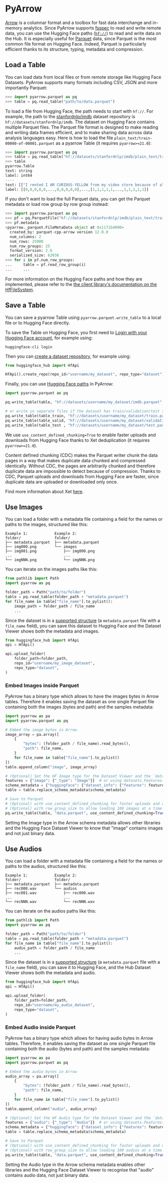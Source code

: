 # PyArrow

[Arrow](https://github.com/apache/arrow) is a columnar format and a toolbox for fast data interchange and in-memory analytics.
Since PyArrow supports [fsspec](https://filesystem-spec.readthedocs.io) to read and write remote data, you can use the Hugging Face paths ([`hf://`](/docs/huggingface_hub/guides/hf_file_system#integrations)) to read and write data on the Hub.
It is especially useful for [Parquet](https://parquet.apache.org/) data, since Parquet is the most common file format on Hugging Face.
Indeed, Parquet is particularly efficient thanks to its structure, typing, metadata and compression.

## Load a Table

You can load data from local files or from remote storage like Hugging Face Datasets. PyArrow supports many formats including CSV, JSON and more importantly Parquet:

```python
>>> import pyarrow.parquet as pq
>>> table = pq.read_table("path/to/data.parquet")
```

To load a file from Hugging Face, the path needs to start with `hf://`. For example, the path to the [stanfordnlp/imdb](https://huggingface.co/datasets/stanfordnlp/imdb) dataset repository is `hf://datasets/stanfordnlp/imdb`. The dataset on Hugging Face contains multiple Parquet files. The Parquet file format is designed to make reading and writing data frames efficient, and to make sharing data across data analysis languages easy. Here is how to load the file `plain_text/train-00000-of-00001.parquet` as a pyarrow Table (it requires `pyarrow>=21.0`):

```python
>>> import pyarrow.parquet as pq
>>> table = pq.read_table("hf://datasets/stanfordnlp/imdb/plain_text/train-00000-of-00001.parquet")
>>> table
pyarrow.Table
text: string
label: int64
----
text: [["I rented I AM CURIOUS-YELLOW from my video store because of all the controversy that surrounded it (... 1542 chars omitted)", ...],...,[..., "The story centers around Barry McKenzie who must go to England if he wishes to claim his inheritan (... 221 chars omitted)"]]
label: [[0,0,0,0,0,...,0,0,0,0,0],...,[1,1,1,1,1,...,1,1,1,1,1]]
```

If you don't want to load the full Parquet data, you can get the Parquet metadata or load row group by row group instead:

```python
>>> import pyarrow.parquet as pq
>>> pf = pq.ParquetFile("hf://datasets/stanfordnlp/imdb/plain_text/train-00000-of-00001.parquet")
>>> pf.metadata
<pyarrow._parquet.FileMetaData object at 0x1171b4090>
  created_by: parquet-cpp-arrow version 12.0.0
  num_columns: 2
  num_rows: 25000
  num_row_groups: 25
  format_version: 2.6
  serialized_size: 62036
>>> for i in pf.num_row_groups:
...     table = pf.read_row_group(i)
...     ...
```

For more information on the Hugging Face paths and how they are implemented, please refer to the [the client library's documentation on the HfFileSystem](/docs/huggingface_hub/guides/hf_file_system).

## Save a Table

You can save a pyarrow Table using `pyarrow.parquet.write_table` to a local file or to Hugging Face directly.

To save the Table on Hugging Face, you first need to [Login with your Hugging Face account](/docs/huggingface_hub/quick-start#login), for example using:

```
huggingface-cli login
```

Then you can [create a dataset repository](/docs/huggingface_hub/quick-start#create-a-repository), for example using:

```python
from huggingface_hub import HfApi

HfApi().create_repo(repo_id="username/my_dataset", repo_type="dataset")
```

Finally, you can use [Hugging Face paths](/docs/huggingface_hub/guides/hf_file_system#integrations) in PyArrow:

```python
import pyarrow.parquet as pq

pq.write_table(table, "hf://datasets/username/my_dataset/imdb.parquet", use_content_defined_chunking=True)

# or write in separate files if the dataset has train/validation/test splits
pq.write_table(table_train, "hf://datasets/username/my_dataset/train.parquet", use_content_defined_chunking=True)
pq.write_table(table_valid, "hf://datasets/username/my_dataset/validation.parquet", use_content_defined_chunking=True)
pq.write_table(table_test , "hf://datasets/username/my_dataset/test.parquet", use_content_defined_chunking=True)
```

We use `use_content_defined_chunking=True` to enable faster uploads and downloads from Hugging Face thanks to Xet deduplication (it requires `pyarrow>=21.0`).

<Tip>

Content defined chunking (CDC) makes the Parquet writer chunk the data pages in a way that makes duplicate data chunked and compressed identically.
Without CDC, the pages are arbitrarily chunked and therefore duplicate data are impossible to detect because of compression.
Thanks to CDC, Parquet uploads and downloads from Hugging Face are faster, since duplicate data are uploaded or downloaded only once.

</Tip>

Find more information about Xet [here](https://huggingface.co/join/xet).

## Use Images

You can load a folder with a metadata file containing a field for the names or paths to the images, structured like this:

```
Example 1:            Example 2:
folder/               folder/
├── metadata.parquet  ├── metadata.parquet
├── img000.png        └── images
├── img001.png            ├── img000.png
...                       ...
└── imgNNN.png            └── imgNNN.png
```

You can iterate on the images paths like this:

```python
from pathlib import Path
import pyarrow as pq

folder_path = Path("path/to/folder")
table = pq.read_table(folder_path + "metadata.parquet")
for file_name in table["file_name"].to_pylist():
    image_path = folder_path / file_name
    ...
```

Since the dataset is in a [supported structure](https://huggingface.co/docs/hub/en/datasets-image#additional-columns) (a `metadata.parquet` file with a `file_name` field), you can save this dataset to Hugging Face and the Dataset Viewer shows both the metadata and images.

```python
from huggingface_hub import HfApi
api = HfApi()

api.upload_folder(
    folder_path=folder_path,
    repo_id="username/my_image_dataset",
    repo_type="dataset",
)
```

### Embed Images inside Parquet

PyArrow has a binary type which allows to have the images bytes in Arrow tables. Therefore it enables saving the dataset as one single Parquet file containing both the images (bytes and path) and the samples metadata:

```python
import pyarrow as pa
import pyarrow.parquet as pq

# Embed the image bytes in Arrow
image_array = pa.array([
    {
        "bytes": (folder_path / file_name).read_bytes(),
        "path": file_name,
    }
    for file_name in table["file_name"].to_pylist()
])
table.append_column("image", image_array)

# (Optional) Set the HF Image type for the Dataset Viewer and the `datasets` library
features = {"image": {"_type": "Image"}}  # or using datasets.Features(...).to_dict()
schema_metadata = {"huggingface": {"dataset_info": {"features": features}}}
table = table.replace_schema_metadata(schema_metadata)

# Save to Parquet
# (Optional) with use_content_defined_chunking for faster uploads and downloads
# (Optional) with row_group_size to allow loading 100 images at a time
pq.write_table(table, "data.parquet", use_content_defined_chunking=True, row_group_size=100)
```

Setting the Image type in the Arrow schema metadata allows other libraries and the Hugging Face Dataset Viewer to know that "image" contains images and not just binary data.

## Use Audios

You can load a folder with a metadata file containing a field for the names or paths to the audios, structured like this:

```
Example 1:            Example 2:
folder/               folder/
├── metadata.parquet  ├── metadata.parquet
├── rec000.wav        └── audios
├── rec001.wav            ├── rec000.wav
...                       ...
└── recNNN.wav            └── recNNN.wav
```

You can iterate on the audios paths like this:

```python
from pathlib import Path
import pyarrow as pq

folder_path = Path("path/to/folder")
table = pq.read_table(folder_path + "metadata.parquet")
for file_name in table["file_name"].to_pylist():
    audio_path = folder_path / file_name
    ...
```

Since the dataset is in a [supported structure](https://huggingface.co/docs/hub/en/datasets-audio#additional-columns) (a `metadata.parquet` file with a `file_name` field), you can save it to Hugging Face, and the Hub Dataset Viewer shows both the metadata and audio. 

```python
from huggingface_hub import HfApi
api = HfApi()

api.upload_folder(
    folder_path=folder_path,
    repo_id="username/my_audio_dataset",
    repo_type="dataset",
)
```

### Embed Audio inside Parquet

PyArrow has a binary type which allows for having audio bytes in Arrow tables. Therefore, it enables saving the dataset as one single Parquet file containing both the audio (bytes and path) and the samples metadata:

```python
import pyarrow as pa
import pyarrow.parquet as pq

# Embed the audio bytes in Arrow
audio_array = pa.array([
    {
        "bytes": (folder_path / file_name).read_bytes(),
        "path": file_name,
    }
    for file_name in table["file_name"].to_pylist()
])
table.append_column("audio", audio_array)

# (Optional) Set the HF Audio type for the Dataset Viewer and the `datasets` library
features = {"audio": {"_type": "Audio"}}  # or using datasets.Features(...).to_dict()
schema_metadata = {"huggingface": {"dataset_info": {"features": features}}}
table = table.replace_schema_metadata(schema_metadata)

# Save to Parquet
# (Optional) with use_content_defined_chunking for faster uploads and downloads
# (Optional) with row_group_size to allow loading 100 audios at a time
pq.write_table(table, "data.parquet", use_content_defined_chunking=True, row_group_size=100)
```

Setting the Audio type in the Arrow schema metadata enables other libraries and the Hugging Face Dataset Viewer to recognise that "audio" contains audio data, not just binary data.
